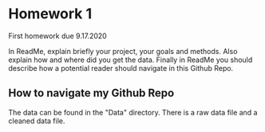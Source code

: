 # Homework 1
First homework due 9.17.2020

In ReadMe, explain briefly your project, your goals and methods. Also explain how and where did you get the data. Finally in ReadMe you should describe how a potential reader should navigate in this Github Repo.
 

## How to navigate my Github Repo
The data can be found in the "Data" directory. There is a raw data file and a cleaned data file. 
